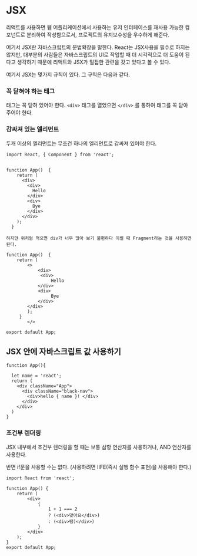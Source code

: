 # JSX

리액트를 사용하면 웹 어플리케이션에서 사용하는 유저 인터페이스를 재사용 가능한 컴포넌트로 분리하여 작성함으로서, 프로젝트의 유지보수성을 우수하게 해준다.

여기서 JSX란 자바스크립트의 문법확장을 말한다. React는 JSX사용을 필수로 하지는 않지만, 대부분의 사람들은 자바스크립트의 UI로 작업할 때 더 시각적으로 더 도움이 된다고 생각하기 때문에 리액트와 JSX가 밀접한 관련을 갖고 있다고 볼 수 있다.

여기서 JSX는 몇가지 규칙이 있다. 그 규칙은 다음과 같다.

### 꼭 닫혀야 하는 태그

태그는 꼭 닫혀 있어야 한다. `<div>` 태그를 열었으면 `</div>` 를 통하여 태그를 꼭 닫아주어야 한다.

### 감싸져 있는 엘리먼트

두개 이상의 엘리먼트는 무조건 하나의 엘리먼트로 감싸져 있어야 한다.

```react
import React, { Component } from 'react';


function App()  {
    return (
      <div>
        <div>
          Hello
        </div>
        <div>
          Bye
        </div>
      </div>
    );
  }

하지만 위처럼 적으면 div가 너무 많아 보기 불편하다 이럴 때 Fragment라는 것을 사용하면 된다.

function App()  {
    return (
        <>
            <div>
             <div>
                 Hello
            </div>
            <div>
                 Bye
            </div>
        </div>
        );
     }
        </>

export default App;
```

## JSX 안에 자바스크립트 값 사용하기

```react
function App(){

  let name = 'react';
  return (
    <div className="App">
      <div className="black-nav">
        <div>hello { name }! </div>
      </div>
    </div>
  )
}
```

### 조건부 렌더링

JSX 내부에서 조건부 렌더링을 할 때는 보통 삼항 연산자를 사용하거나, AND 연산자를 사용한다.

반면 if문을 사용할 수는 없다. (사용하려면 IIFE(즉시 실행 함수 표현)을 사용해야 한다.)

```react
import React from 'react';

function App() {
    return (
        <div>
            {
                1 + 1 === 2
                ? (<div>맞아요</div>)
                : (<div>땡)</div>)
            }
        </div>
    );
}
export default App;
```
